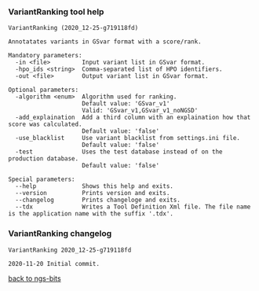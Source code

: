 ### VariantRanking tool help
	VariantRanking (2020_12-25-g719118fd)
	
	Annotatates variants in GSvar format with a score/rank.
	
	Mandatory parameters:
	  -in <file>         Input variant list in GSvar format.
	  -hpo_ids <string>  Comma-separated list of HPO identifiers.
	  -out <file>        Output variant list in GSvar format.
	
	Optional parameters:
	  -algorithm <enum>  Algorithm used for ranking.
	                     Default value: 'GSvar_v1'
	                     Valid: 'GSvar_v1,GSvar_v1_noNGSD'
	  -add_explaination  Add a third column with an explaination how that score was calculated.
	                     Default value: 'false'
	  -use_blacklist     Use variant blacklist from settings.ini file.
	                     Default value: 'false'
	  -test              Uses the test database instead of on the production database.
	                     Default value: 'false'
	
	Special parameters:
	  --help             Shows this help and exits.
	  --version          Prints version and exits.
	  --changelog        Prints changeloge and exits.
	  --tdx              Writes a Tool Definition Xml file. The file name is the application name with the suffix '.tdx'.
	
### VariantRanking changelog
	VariantRanking 2020_12-25-g719118fd
	
	2020-11-20 Initial commit.
[back to ngs-bits](https://github.com/imgag/ngs-bits)
